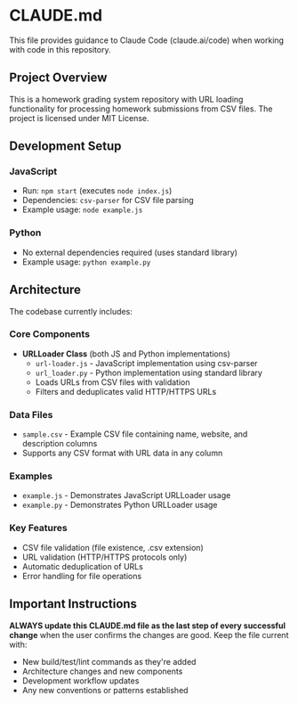 # CLAUDE.md

This file provides guidance to Claude Code (claude.ai/code) when working with code in this repository.

## Project Overview

This is a homework grading system repository with URL loading functionality for processing homework submissions from CSV files. The project is licensed under MIT License.

## Development Setup

### JavaScript
- Run: `npm start` (executes `node index.js`)
- Dependencies: `csv-parser` for CSV file parsing
- Example usage: `node example.js`

### Python
- No external dependencies required (uses standard library)
- Example usage: `python example.py`

## Architecture

The codebase currently includes:

### Core Components
- **URLLoader Class** (both JS and Python implementations)
  - `url-loader.js` - JavaScript implementation using csv-parser
  - `url_loader.py` - Python implementation using standard library
  - Loads URLs from CSV files with validation
  - Filters and deduplicates valid HTTP/HTTPS URLs

### Data Files
-  `sample.csv` - Example CSV file containing name, website, and description columns
- Supports any CSV format with URL data in any column

### Examples
- `example.js` - Demonstrates JavaScript URLLoader usage
- `example.py` - Demonstrates Python URLLoader usage

### Key Features
- CSV file validation (file existence, .csv extension)
- URL validation (HTTP/HTTPS protocols only)
- Automatic deduplication of URLs
- Error handling for file operations

## Important Instructions

**ALWAYS update this CLAUDE.md file as the last step of every successful change** when the user confirms the changes are good. Keep the file current with:
- New build/test/lint commands as they're added
- Architecture changes and new components
- Development workflow updates
- Any new conventions or patterns established
